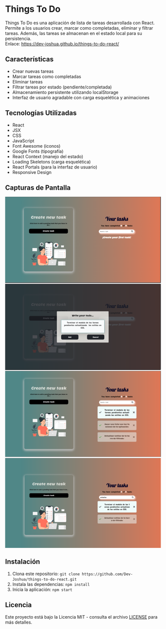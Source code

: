 # Things To Do 

Things To Do es una aplicación de lista de tareas desarrollada con React. Permite a los usuarios crear, marcar como completadas, eliminar y filtrar tareas. Además, las tareas se almacenan en el estado local para su persistencia.<br>
Enlace: https://dev-joshua.github.io/things-to-do-react/
## Características

- Crear nuevas tareas
- Marcar tareas como completadas
- Eliminar tareas
- Filtrar tareas por estado (pendiente/completada)
- Almacenamiento persistente utilizando localStorage
- Interfaz de usuario agradable con carga esquelética y animaciones

## Tecnologías Utilizadas

- React
- JSX
- CSS
- JavaScript
- Font Awesome (iconos)
- Google Fonts (tipografía)
- React Context (manejo del estado)
- Loading Skeletons (carga esquelética)
- React Portals (para la interfaz de usuario)
- Responsive Design

## Capturas de Pantalla

![Captura de pantalla 1](./src/assets/screens/screen1.png)
![Captura de pantalla 1](./src/assets/screens/screen2.png)
![Captura de pantalla 1](./src/assets/screens/screen3.png)
![Captura de pantalla 1](./src/assets/screens/screen4.png)

## Instalación

1. Clona este repositorio: `git clone https://github.com/Dev-Joshua/things-to-do-react.git`
2. Instala las dependencias: `npm install`
3. Inicia la aplicación: `npm start`

## Licencia

Este proyecto está bajo la Licencia MIT - consulta el archivo [LICENSE](./LICENSE) para más detalles.
